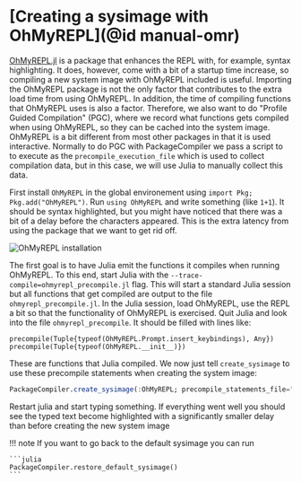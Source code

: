 # [Creating a sysimage with OhMyREPL](@id manual-omr)

[OhMyREPL.jl](https://github.com/KristofferC/OhMyREPL.jl) is a package that
enhances the REPL with, for example, syntax highlighting.  It does, however,
come with a bit of a startup time increase, so compiling a new system image
with OhMyREPL included is useful.  Importing the OhMyREPL package is not the
only factor that contributes to the extra load time from using OhMyREPL. In
addition, the time of compiling functions that OhMyREPL uses is also a factor.
Therefore, we also want to do "Profile Guided Compilation" (PGC), where we
record what functions gets compiled when using OhMyREPL, so they can be cached
into the system image. OhMyREPL is a bit different from most other packages in
that it is used interactive. Normally to do PGC with PackageCompiler we pass a
script to to execute as the `precompile_execution_file` which is used to
collect compilation data, but in this case, we will use Julia to manually
collect this data.

First install `OhMyREPL` in the global environement using `import Pkg;
Pkg.add("OhMyREPL")`.  Run `using OhMyREPL` and write something (like `1+1`).
It should be syntax highlighted, but you might have noticed that there was a bit
of a delay before the characters appeared. This is the extra latency from using
the package that we want to get rid off.

![OhMyREPL installation](omr_install.png)

The first goal is to have Julia emit the functions it compiles when running
OhMyREPL.  To this end, start Julia with the
`--trace-compile=ohmyrepl_precompile.jl` flag. This will start a standard
Julia session but all functions that get compiled are output to the file
`ohmyrepl_precompile.jl`. In the Julia session, load OhMyREPL, use the REPL a bit
so that the functionality of OhMyREPL is exercised. Quit Julia and look into
the file `ohmyrepl_precompile`.  It should be filled with lines like:

```
precompile(Tuple{typeof(OhMyREPL.Prompt.insert_keybindings), Any})
precompile(Tuple{typeof(OhMyREPL.__init__)})
```

These are functions that Julia compiled. We now just tell `create_sysimage` to
use these precompile statements when creating the system image:

```julia
PackageCompiler.create_sysimage(:OhMyREPL; precompile_statements_file="ohmyrepl_precompile.jl", replace_default=true)
```

Restart julia and start typing something. If everything went well you should
see the typed text become highlighted with a significantly smaller delay than
before creating the new system image


!!! note
    If you want to go back to the default sysimage you can run

    ```julia
    PackageCompiler.restore_default_sysimage()
    ```
